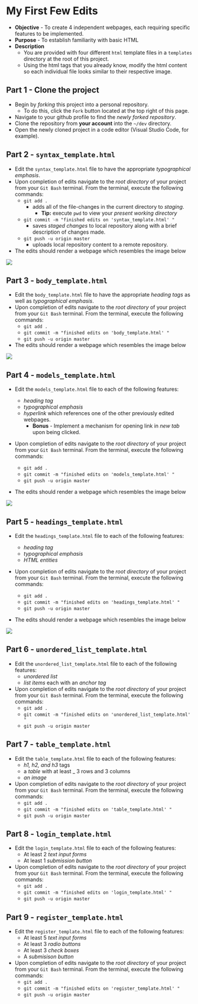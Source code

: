 # My First Few Edits
* **Objective** - To create 4 independent webpages, each requiring specific features to be implemented.
* **Purpose** - To establish familiarity with basic HTML
* **Description**
    * You are provided with four different `html` template files in a `templates` directory at the root of this project.
    * Using the html tags that you already know, modify the html content so each individual file looks similar to their respective image.


## Part 1 - Clone the project
* Begin by _forking_ this project into a personal repository.
   * To do this, click the `Fork` button located at the top right of this page.
* Navigate to your github profile to find the _newly forked repository_.
* Clone the repository from **your account** into the `~/dev` directory.
* Open the newly cloned project in a code editor (Visual Studio Code, for example).







## Part 2 - `syntax_template.html`

* Edit the `syntax_template.html` file to have the appropriate  _typographical emphasis_.
* Upon completion of edits navigate to the _root directory_ of your project from your `Git Bash` terminal. From the terminal, execute the following commands:
    * `git add .`
        * adds all of the file-changes in the current directory to _staging_.
            * **Tip:** execute `pwd` to view your _present working directory_
    * `git commit -m "finished edits on 'syntax_template.html' "`
        * saves _staged changes_ to local repository along with a brief description of changes made.
    * `git push -u origin master`
        * uploads local repository content to a remote repository.
* The edits should render a webpage which resembles the image below
<img src = "./.instruction-images/syntax-template.png">
<!-- ![](./.instruction-images/syntax-template.png "") -->








## Part 3 - `body_template.html`

* Edit the `body_template.html` file to have the appropriate  _heading tags_ as well as _typographical emphasis_.
* Upon completion of edits navigate to the _root directory_ of your project from your `Git Bash` terminal. From the terminal, execute the following commands:
    * `git add .`
    * `git commit -m "finished edits on 'body_template.html' "`
    * `git push -u origin master`
* The edits should render a webpage which resembles the image below
<img src = "./.instruction-images/body-template.png">
<!-- ![](./.instruction-images/body-template.png "") -->








## Part 4 - `models_template.html`

* Edit the `models_template.html` file to each of the following features:
    * _heading tag_
    * _typographical emphasis_
    * _hyperlink_ which references one of the other previously edited webpages.
        * **Bonus** - Implement a mechanism for opening link in _new tab_ upon being clicked.

* Upon completion of edits navigate to the _root directory_ of your project from your `Git Bash` terminal. From the terminal, execute the following commands:
    * `git add .`
    * `git commit -m "finished edits on 'models_template.html' "`
    * `git push -u origin master`

* The edits should render a webpage which resembles the image below
<img src = "./.instruction-images/models-template.png">
<!-- ![](./.instruction-images/models-template.png "") -->







## Part 5 - `headings_template.html`

* Edit the `headings_template.html` file to each of the following features:
    * _heading tag_
    * _typographical emphasis_
    * _HTML entities_
* Upon completion of edits navigate to the _root directory_ of your project from your `Git Bash` terminal. From the terminal, execute the following commands:
    * `git add .`
    * `git commit -m "finished edits on 'headings_template.html' "`
    * `git push -u origin master`

* The edits should render a webpage which resembles the image below
<img src = "./.instruction-images/headings-template.png">
<!-- ![](./.instruction-images/headings-template.png "") -->





## Part 6 - `unordered_list_template.html`

* Edit the `unordered_list_template.html` file to each of the following features:
    * _unordered list_
    * _list items_ each with an _anchor tag_
* Upon completion of edits navigate to the _root directory_ of your project from your `Git Bash` terminal. From the terminal, execute the following commands:
    * `git add .`
    * `git commit -m "finished edits on 'unordered_list_template.html' "`
    * `git push -u origin master`










## Part 7 - `table_template.html`

* Edit the `table_template.html` file to each of the following features:
    * _h1, h2, and h3_ tags
    * a _table_ with at least _ 3 rows and 3 columns
    * _an image_
* Upon completion of edits navigate to the _root directory_ of your project from your `Git Bash` terminal. From the terminal, execute the following commands:
    * `git add .`
    * `git commit -m "finished edits on 'table_template.html' "`
    * `git push -u origin master`






## Part 8 - `login_template.html`

* Edit the `login_template.html` file to each of the following features:
    * At least 2 _text input forms_
    * At least 1 _submission button_
* Upon completion of edits navigate to the _root directory_ of your project from your `Git Bash` terminal. From the terminal, execute the following commands:
    * `git add .`
    * `git commit -m "finished edits on 'login_template.html' "`
    * `git push -u origin master`




## Part 9 - `register_template.html`

* Edit the `register_template.html` file to each of the following features:
    * At least 5 _text input forms_
    * At least 3 _radio buttons_
    * At least 3 _check boxes_
    * A _submisison button_
* Upon completion of edits navigate to the _root directory_ of your project from your `Git Bash` terminal. From the terminal, execute the following commands:
    * `git add .`
    * `git commit -m "finished edits on 'register_template.html' "`
    * `git push -u origin master`

